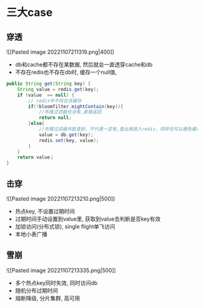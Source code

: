 # 三大case

## 穿透

![[Pasted image 20221107211319.png|400]]
- db和cache都不存在某数据, 然后就会一直透穿cache和db
- 不存在redis也不存在db时, 缓存一个null值, 
```java
public String get(String key) {
    String value = redis.get(key);     
    if (value  == null) {
        // redis中不存在该缓存
        if(!bloomfilter.mightContain(key)){
            //布隆过滤器也没有,直接返回
            return null; 
        }else{
            //布隆过滤器中能查到，不代表一定有,查出来放入redis，同样也可以避免缓存穿透
            value = db.get(key);
            redis.set(key, value); 
        }    
    }
    return value；
}
```

## 击穿

![[Pasted image 20221107213210.png|500]]
- 热点key, 不设置过期时间
- 过期时间手动设置到value里, 获取到value去判断是否key有效
- 加锁访问(分布式锁), single flight单飞访问
- 本地小表广播

## 雪崩

![[Pasted image 20221107213335.png|500]]
- 多个热点key同时失效, 同时访问db
- 随机分布过期时间
- 熔断降级, 分片集群, 高可用